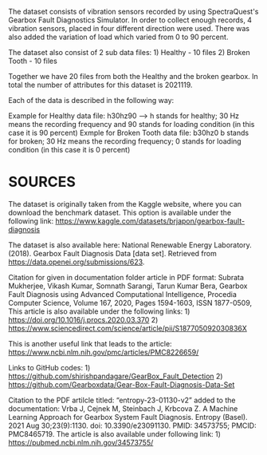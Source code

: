 The dataset consists of vibration sensors recorded by using SpectraQuest's Gearbox Fault Diagnostics Simulator. In order to collect enough records, 4 vibration sensors, placed in four different direction were used. There was also added the variation of load which varied from 0 to 90 percent.

The dataset also consist of 2 sub data files: 1) Healthy - 10 files 2) Broken Tooth - 10 files

Together we have 20 files from both the Healthy and the broken gearbox. In total the number of attributes for this dataset is 2021119.

Each of the data is described in the following way:

Example for Healthy data file: h30hz90 --> h stands for healthy; 30 Hz means the recording frequency and 90 stands for loading condition (in this case it is 90 percent) Exmple for Broken Tooth data file: b30hz0 b stands for broken; 30 Hz means the recording frequency; 0 stands for loading condition (in this case it is 0 percent)

# SOURCES

The dataset is originally taken from the Kaggle website, where you can download the benchmark dataset. This option is available under the following link: https://www.kaggle.com/datasets/brjapon/gearbox-fault-diagnosis

The dataset is also available here: National Renewable Energy Laboratory. (2018). Gearbox Fault Diagnosis Data [data set]. Retrieved from https://data.openei.org/submissions/623.

Citation for given in documentation folder article in PDF format: Subrata Mukherjee, Vikash Kumar, Somnath Sarangi, Tarun Kumar Bera, Gearbox Fault Diagnosis using Advanced Computational Intelligence, Procedia Computer Science, Volume 167, 2020, Pages 1594-1603, ISSN 1877-0509, This article is also available under the following links: 1) https://doi.org/10.1016/j.procs.2020.03.370 2) https://www.sciencedirect.com/science/article/pii/S187705092030836X

This is another useful link that leads to the article: https://www.ncbi.nlm.nih.gov/pmc/articles/PMC8226659/

Links to GitHub codes: 1) https://github.com/shirishpandagare/GearBox_Fault_Detection 2) https://github.com/Gearboxdata/Gear-Box-Fault-Diagnosis-Data-Set

Citation to the PDF artilcle titled: “entropy-23-01130-v2” added to the documentation: Vrba J, Cejnek M, Steinbach J, Krbcova Z. A Machine Learning Approach for Gearbox System Fault Diagnosis. Entropy (Basel). 2021 Aug 30;23(9):1130. doi: 10.3390/e23091130. PMID: 34573755; PMCID: PMC8465719. The article is also available under following link: 1) https://pubmed.ncbi.nlm.nih.gov/34573755/

